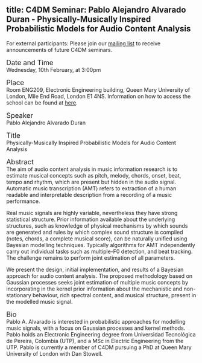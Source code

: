 title: C4DM Seminar: Pablo Alejandro Alvarado Duran - Physically-Musically Inspired Probabilistic Models for Audio Content Analysis
-----------------

<p>For external participants: Please join our <a href="/seminars.html">mailing list</a> to receive announcements of future C4DM seminars.</p>


<span style="font-size: 130%;">Date and Time</span></br>
Wednesday, 10th February, at 3:00pm

<span style="font-size: 130%;">Place</span></br>
Room ENG209, Electronic Engineering building, Queen Mary University of London, Mile End Road, London E1 4NS. Information on how to access the school can be found at <a href="http://www.eecs.qmul.ac.uk/contact-us/">here</a>.

<span style="font-size: 130%;">Speaker</span></br>
Pablo Alejandro Alvarado Duran

<span style="font-size: 130%;">Title</span></br>
Physically-Musically Inspired Probabilistic Models for Audio Content Analysis

<span style="font-size: 130%;">Abstract</span></br>
The aim of audio content analysis in music information research is to estimate musical concepts such as pitch, melody, chords, onset, beat, tempo and rhythm, which are present but hidden in the audio signal. Automatic music transcription (AMT) refers to extraction of a human readable and interpretable description from a recording of a music performance.

Real music signals are highly variable, nevertheless they have strong statistical structure. Prior information available about the underlying structures, such as knowledge of physical mechanisms by which sounds are generated and rules by which complex sound structure is compiled (notes, chords, a complete musical score), can be naturally unified using Bayesian modelling techniques. Typically algorithms for AMT independently carry out individual tasks such as multiple-F0 detection, and beat tracking. The challenge remains to perform joint estimation of all parameters.

We present the design, initial implementation, and results of a Bayesian approach for audio content analysis. The proposed methodology based on Gaussian processes seeks joint estimation of multiple music concepts by incorporating in the kernel prior information about the mechanistic and non-stationary behaviour, rich spectral content, and musical structure, present in the modelled music signal. 

<span style="font-size: 130%;">Bio</span></br>
Pablo A. Alvarado is interested in probabilistic approaches for modelling music signals, with a focus on Gaussian processes and kernel methods. Pablo holds an Electronic Engineering degree from Universidad Tecnológica de Pereira, Colombia (UTP), and a MSc in Electric Engineering from the UTP. Pablo is currently a member of C4DM pursuing a PhD at Queen Mary University of London with Dan Stowell.
